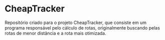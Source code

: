# CheapTracker
Repositório criado para o projeto CheapTracker, que consiste em um programa responsável pelo cálculo de rotas, originalmente buscando pelas rotas de menor distância e a rota mais otimizada.  

